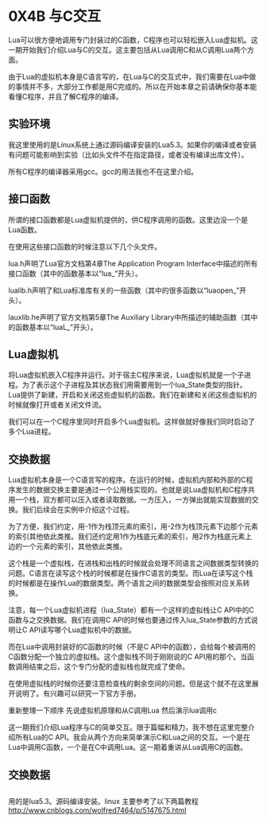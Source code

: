# 0X4B 与C交互

Lua可以很方便地调用专门封装过的C函数，C程序也可以轻松嵌入Lua虚拟机。这一期开始我们介绍Lua与C的交互。这主要包括从Lua调用C和从C调用Lua两个方面。

由于Lua的虚拟机本身是C语言写的，在Lua与C的交互式中，我们需要在Lua中做的事情并不多，大部分工作都是用C完成的。所以在开始本章之前请确保你基本能看懂C程序，并且了解C程序的编译。

## 实验环境

我这里使用的是Linux系统上通过源码编译安装的Lua5.3。如果你的编译或者安装有问题可能影响到实验（比如头文件不在指定路径，或者没有编译出库文件）。

所有C程序的编译器采用gcc。gcc的用法我也不在这里介绍。

## 接口函数

所谓的接口函数都是Lua虚拟机提供的，供C程序调用的函数。这里边没一个是Lua函数。

在使用这些接口函数的时候注意以下几个头文件。

lua.h声明了Lua官方文档第4章The Application Program Interface中描述的所有接口函数（其中的函数基本以“lua_”开头）。

lualib.h声明了和Lua标准库有关的一些函数（其中的很多函数以“luaopen_”开头）。

lauxlib.he声明了官方文档第5章The Auxiliary Library中所描述的辅助函数（其中的函数基本以“luaL_”开头）。

## Lua虚拟机

将Lua虚拟机嵌入C程序并运行。对于宿主C程序来说，Lua虚拟机就是一个子进程。为了表示这个子进程及其状态我们用需要用到一个lua_State类型的指针。Lua提供了新建，开启和关闭这些虚拟机的函数。我们在新建和关闭这些虚拟机的时候就像打开或者关闭文件流。

我们可以在一个C程序里同时开启多个Lua虚拟机。这样做就好像我们同时启动了多个Lua进程。

## 交换数据

Lua虚拟机本身是一个C语言写的程序。在运行的时候，虚拟机内部和外部的C程序发生的数据交换主要是通过一个公用栈实现的。也就是说Lua虚拟机和C程序共用一个栈，双方都可以压入或者读取数据。一方压入，一方弹出就能实现数据的交换。我们后续会在实例中介绍这个过程。

为了方便，我们约定，用-1作为栈顶元素的索引，用-2作为栈顶元素下边那个元素的索引其他依此类推。我们还约定用1作为栈底元素的索引，用2作为栈底元素上边的一个元素的索引，其他依此类推。

这个栈是一个虚拟栈，在进栈和出栈的时候就会处理不同语言之间数据类型转换的问题。C语言在读写这个栈的时候都是在操作C语言的类型。而Lua在读写这个栈的时候都是在操作Lua的数据类型。两个语言之间的数据类型会按照对应关系转换。

注意，每一个Lua虚拟机进程（lua_State）都有一个这样的虚拟栈让C API中的C函数与之交换数据。我们在调用C API的时候也要通过传入lua_State参数的方式说明让C API读写哪个Lua虚拟机中的数据。

而在Lua中调用封装好的C函数的时候（不是C API中的函数），会给每个被调用的C函数分配一个独立的虚拟栈。这个虚拟栈不同于刚刚说的C API用的那个。当函数调用结束之后，这个专门分配的虚拟栈也就完成了使命。

在使用虚拟栈的时候你还要注意检查栈的剩余空间的问题。但是这个就不在这里展开说明了。有兴趣可以研究一下官方手册。

重新整理一下顺序
先说虚拟机原理和从C调用Lua
然后演示lua调用c


这一期我们介绍Lua程序与C的简单交互。限于篇幅和精力，我不想在这里完整介绍所有Lua的C API。我会从两个方向来简单演示C和Lua之间的交互。一个是在Lua中调用C函数，一个是在C中调用Lua。这一期着重讲从Lua调用C的函数。

## 交换数据





## 


用的是lua5.3。源码编译安装。linux
主要参考了以下两篇教程
<http://www.cnblogs.com/wolfred7464/p/5147675.html>